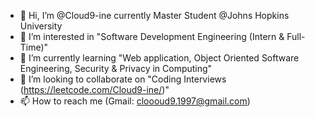- 👋 Hi, I’m @Cloud9-ine currently Master Student @Johns Hopkins University
- 👀 I’m interested in "Software Development Engineering (Intern & Full-Time)"
- 🌱 I’m currently learning "Web application, Object Oriented Software Engineering, Security & Privacy in Computing"
- 💞️ I’m looking to collaborate on "Coding Interviews (https://leetcode.com/Cloud9-ine/)"
- 📫 How to reach me (Gmail: cloooud9.1997@gmail.com)

<!---
Cloud9-ine/Cloud9-ine is a ✨ special ✨ repository because its `README.md` (this file) appears on your GitHub profile.
You can click the Preview link to take a look at your changes.
--->
